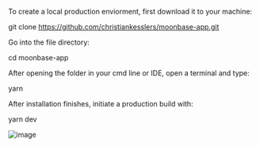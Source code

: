 To create a local production enviorment, first download it to your machine:

git clone https://github.com/christiankesslers/moonbase-app.git

Go into the file directory:

cd moonbase-app

After opening the folder in your cmd line or IDE, open a terminal and type:

yarn

After installation finishes, initiate a production build with:

yarn dev

![image](https://user-images.githubusercontent.com/96510238/225979090-0516feb6-755c-4e0b-9157-667ca345ecf5.png)

